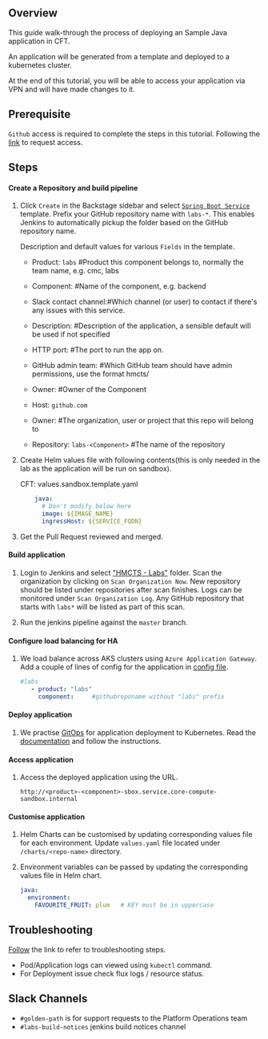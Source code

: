 ## Overview

This guide walk-through the process of deploying an Sample Java application in CFT.

An application will be generated from a template and deployed to a kubernetes cluster.

At the end of this tutorial, you will be able to access your application via VPN and will have made changes to it.

## Prerequisite

`Github` access is required to complete the steps in this tutorial. Following the [link](https://hmcts.github.io/onboarding/team/github.html#github) to request access.


## Steps

#### Create a Repository and build pipeline

1. Click `Create` in the Backstage sidebar and select [`Spring Boot Service`](https://backstage.platform.hmcts.net/create) template. Prefix your GitHub repository name with `labs-*`. This enables Jenkins to automatically pickup the folder based on the GitHub repository name.
   
   Description and default values for various `Fields` in the template.
   
   - Product:  `labs`        #Product this component belongs to, normally the team name, e.g. cmc, labs
    
   - Component:            #Name of the component, e.g. backend
    
   - Slack contact channel:#Which channel (or user) to contact if there's any issues with this service.
    
   - Description:          #Description of the application, a sensible default will be used if not specified
    
   - HTTP port:            #The port to run the app on.
    
   - GitHub admin team:    #Which GitHub team should have admin permissions, use the format hmcts/<team-id>
   
   - Owner:                #Owner of the Component
   
   - Host:  `github.com`
   
   - Owner:                #The organization, user or project that this repo will belong to
   
   - Repository: `labs-<Component>`     #The name of the repository
   
    
2. Create Helm values file with following contents(this is only needed in the lab as the application will be run on sandbox).

   CFT: values.sandbox.template.yaml

    ```yaml
        java:
          # Don't modify below here
          image: ${IMAGE_NAME}
          ingressHost: ${SERVICE_FQDN}
    ```
   
3. Get the Pull Request reviewed and merged.

#### Build application

1. Login to Jenkins and select ["HMCTS - Labs"](https://sandbox-build.platform.hmcts.net/job/HMCTS_Sandbox_LABS/) folder. Scan the organization by clicking on `Scan Organization Now`. New repository should be listed under repositories after scan finishes. Logs can be monitored under `Scan Organization Log`. Any GitHub repository that starts with `labs*` will be listed as part of this scan.


2. Run the jenkins pipeline against the `master` branch.

#### Configure load balancing for HA

1. We load balance across AKS clusters using `Azure Application Gateway`. Add a couple of lines of config for the application in [config file](https://github.com/hmcts/azure-platform-terraform/blob/master/environments/sbox/backend_lb_config.yaml).

   ```yaml
   #labs
      - product: "labs"
        component:     #githubreponame without "labs" prefix
   ```
     
#### Deploy application

1. We practise [GitOps](https://www.weave.works/technologies/gitops/) for application deployment to Kubernetes.
   Read the [documentation]( https://github.com/hmcts/cnp-flux-config/blob/master/docs/app-deployment-v2.md) and follow the instructions.

#### Access application

1. Access the deployed application using the URL.

   ```
   http://<product>-<component>-sbox.service.core-compute-sandbox.internal 
   ```  
   
#### Customise application

1. Helm Charts can be customised by updating corresponding values file for each environment. Update `values.yaml` file located under `/charts/<repo-name>` directory.  
 
2. Environment variables can be passed by updating the corresponding values file in Helm chart. 
 
   ```yaml
   java:
     environment:
       FAVOURITE_FRUIT: plum   # KEY must be in uppercase
   ```

## Troubleshooting

[Follow](https://hmcts.github.io/ways-of-working/troubleshooting/#troubleshooting-issues) the link to refer to troubleshooting steps.

 - Pod/Application logs can viewed using `kubectl` command.
 - For Deployment issue check flux logs / resource status.  
        

## Slack Channels

- `#golden-path` is for support requests to the Platform Operations team
- `#labs-build-notices` jenkins build notices channel
